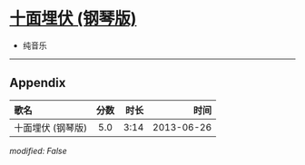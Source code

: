 # [十面埋伏 (钢琴版)](https://music.163.com/song?id=26608861)

* 纯音乐


---

## Appendix

|歌名|分数|时长|时间|
|:---|:---:|---:|---:|
|十面埋伏 (钢琴版)|5.0|3:14|2013-06-26

*modified: False*